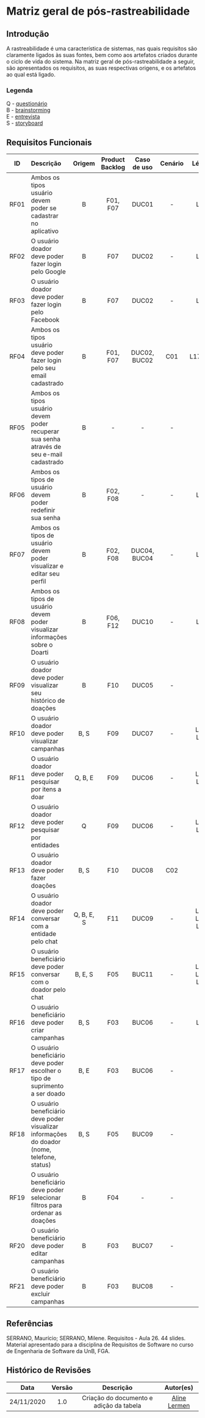 # Matriz geral de pós-rastreabilidade

## Introdução
A rastreabilidade é uma característica de sistemas, nas quais requisitos são claramente ligados às suas fontes, bem como aos artefatos criados durante o ciclo de vida do sistema. Na matriz geral de pós-rastreabilidade a seguir, são apresentados os requisitos, as suas respectivas origens, e os artefatos ao qual está ligado.


### Legenda
Q - [questionário](artefatos\elicitação\questionario.md)  
B - [brainstorming](../elicitação/brainstorming.md)   
E - [entrevista](../elicitação/entrevistas.md)  
S - [storyboard](../elicitação/storyboard.md)

## Requisitos Funcionais

|  ID  | Descrição | Origem | Product Backlog | Caso de uso | Cenário | Léxico |
| :-:  | :-------- | :----: | :-------------: | :---------: | :-----: | :----: |
| RF01 | Ambos os tipos usuário devem poder se cadastrar no aplicativo | B | F01, F07 | DUC01 | - | L11 |
| RF02 | O usuário doador deve poder fazer login pelo Google | B | F07 | DUC02 | - | L18 |
| RF03 | O usuário doador deve poder fazer login pelo Facebook | B | F07 | DUC02 | - | L18 |
| RF04 | Ambos os tipos usuário deve poder fazer login pelo seu email cadastrado | B | F01, F07 | DUC02, BUC02 | C01 | L17,L18 |
| RF05 | Ambos os tipos usuário devem poder recuperar sua senha através de seu e-mail cadastrado | B | - | - | - | - |
| RF06 | Ambos os tipos de usuário devem poder redefinir sua senha | B | F02, F08 | - | - | L01 |
| RF07 | Ambos os tipos de usuário devem poder visualizar e editar seu perfil | B | F02, F08 | DUC04, BUC04 | - | L20 |
| RF08 | Ambos os tipos de usuário devem poder visualizar informações sobre o Doarti | B | F06, F12 | DUC10 | - | L21 |
| RF09 | O usuário doador deve poder visualizar seu histórico de doações | B | F10 | DUC05 | - | - |
| RF10 | O usuário doador deve poder visualizar campanhas | B, S | F09 | DUC07 | - | L06, L08 |
| RF11 | O usuário doador deve poder pesquisar por itens a doar | Q, B, E | F09 | DUC06 | - | L03, L05 |
| RF12 | O usuário doador deve poder pesquisar por entidades  | Q | F09 | DUC06 | - | L03, L04 |
| RF13 | O usuário doador deve poder fazer doações | B, S | F10 | DUC08 | C02 | - |
| RF14 | O usuário doador deve poder conversar com a entidade pelo chat | Q, B, E, S | F11 | DUC09 | - | L07, L10, L19 |
| RF15 | O usuário beneficiário deve poder conversar com o doador pelo chat | B, E, S | F05 | BUC11 | - | L07, L10, L19 |
| RF16 | O usuário beneficiário deve poder criar campanhas | B, S | F03 | BUC06 | - | L06 |
| RF17 | O usuário beneficiário deve poder escolher o tipo de suprimento a ser doado | B, E | F03 | BUC06 | - | - |
| RF18 | O usuário beneficiário deve poder visualizar informações do doador (nome, telefone, status) | B, S | F05 | BUC09 | - | - |
| RF19 | O usuário beneficiário deve poder selecionar filtros para ordenar as doações | B | F04 | - | - | - |
| RF20 | O usuário beneficiário deve poder editar campanhas | B | F03 | BUC07 | - | - |
| RF21 | O usuário beneficiário deve poder excluir campanhas | B | F03 | BUC08 | - | - |

## Referências
SERRANO, Maurício; SERRANO, Milene. Requisitos - Aula 26. 44 slides. Material apresentado para a disciplina de Requisitos de Software no curso de Engenharia de Software da UnB, FGA.

## Histórico de Revisões

| Data | Versão | Descrição | Autor(es) |
|:---:|:---:|:---:|:---:|
| 24/11/2020 | 1.0 | Criação do documento e adição da tabela | [Aline Lermen](https://github.com/AlineLermen) |
